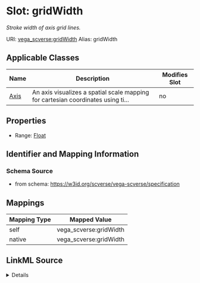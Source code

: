 

# Slot: gridWidth 


_Stroke width of axis grid lines._





URI: [vega_scverse:gridWidth](https://w3id.org/scverse/vega-scverse/gridWidth)
Alias: gridWidth

<!-- no inheritance hierarchy -->





## Applicable Classes

| Name | Description | Modifies Slot |
| --- | --- | --- |
| [Axis](Axis.md) | An axis visualizes a spatial scale mapping for cartesian coordinates using ti... |  no  |







## Properties

* Range: [Float](Float.md)





## Identifier and Mapping Information







### Schema Source


* from schema: https://w3id.org/scverse/vega-scverse/specification




## Mappings

| Mapping Type | Mapped Value |
| ---  | ---  |
| self | vega_scverse:gridWidth |
| native | vega_scverse:gridWidth |




## LinkML Source

<details>
```yaml
name: gridWidth
description: Stroke width of axis grid lines.
from_schema: https://w3id.org/scverse/vega-scverse/specification
rank: 1000
alias: gridWidth
owner: Axis
domain_of:
- Axis
range: float

```
</details>